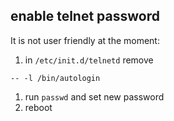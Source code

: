 ## enable telnet password ##
It is not user friendly at the moment:
  1. in `/etc/init.d/telnetd` remove
```
-- -l /bin/autologin
```
  1. run `passwd` and set new password
  1. reboot